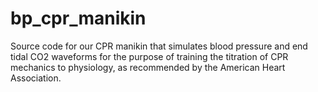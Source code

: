 # bp_cpr_manikin
Source code for our CPR manikin that simulates blood pressure and end tidal CO2 waveforms for the purpose of training the titration of CPR mechanics to physiology, as recommended by the American Heart Association.
